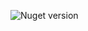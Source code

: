 ![Nuget version](https://img.shields.io/nuget/v/MyJetWallet.Domain.ExternalMarketApi?label=MyJetWallet.Domain.ExternalMarketApi&style=social)
